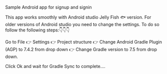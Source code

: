 Sample Android app for signup and signin

This app works smoothly with Android studio Jelly Fish 🐟 version. 
For older versions of Android studio you need to change the settings. To do so follow the following steps:👇👇👇

Go to File 👉 Settings 👉 Project structure 👉 Change Android Gradle Plugin (AGP) to 7.4.2 from drop down 👉 Change Gradle version to 7.5 from drop down. 

Click Ok and wait for Gradle Sync to complete....

